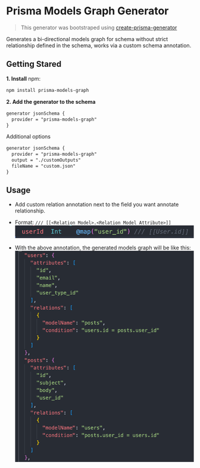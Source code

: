 # Prisma Models Graph Generator

> This generator was bootstraped using [create-prisma-generator](https://github.com/YassinEldeeb/create-prisma-generator)

Generates a bi-directional models graph for schema without strict relationship defined in the schema, works via a custom schema annotation.

## Getting Stared

**1. Install**
npm:

```sh
npm install prisma-models-graph
```

**2. Add the generator to the schema**

```prisma
generator jsonSchema {
  provider = "prisma-models-graph"
}
```

Additional options

```prisma
generator jsonSchema {
  provider = "prisma-models-graph"
  output = "./customOutputs"
  fileName = "custom.json"
}
```

## Usage

- Add custom relation annotation next to the field you want annotate relationship.
- Format: `/// [[<Relation Model>.<Relation Model Attribute>]]`
  <img src='./assets/annotation.png'>

- With the above annotation, the generated models graph will be like this:
  <img src='./assets/output.png'>

